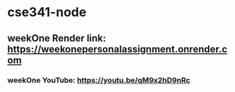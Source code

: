 # cse341-node 

## weekOne Render link: https://weekonepersonalassignment.onrender.com
### weekOne YouTube: https://youtu.be/qM9x2hD9nRc

